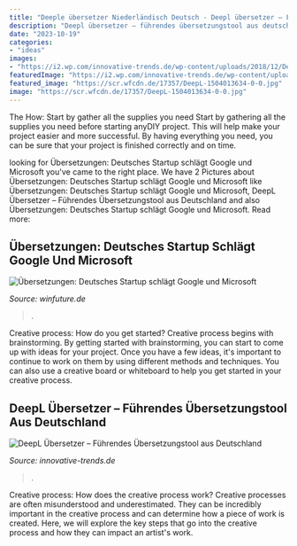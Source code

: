 ```yaml
---
title: "Deeple übersetzer Niederländisch Deutsch - Deepl übersetzer – Führendes übersetzungstool Aus Deutschland"
description: "Deepl übersetzer – führendes übersetzungstool aus deutschland"
date: "2023-10-19"
categories:
- "ideas"
images:
- "https://i2.wp.com/innovative-trends.de/wp-content/uploads/2018/12/DeepL_Translator_groß.png?fit=600%2C300&amp;ssl=1"
featuredImage: "https://i2.wp.com/innovative-trends.de/wp-content/uploads/2018/12/DeepL_Translator_groß.png?fit=600%2C300&amp;ssl=1"
featured_image: "https://scr.wfcdn.de/17357/DeepL-1504013634-0-0.jpg"
image: "https://scr.wfcdn.de/17357/DeepL-1504013634-0-0.jpg"
---
```



The How: Start by gather all the supplies you need
Start by gathering all the supplies you need before starting anyDIY project. This will help make your project easier and more successful. By having everything you need, you can be sure that your project is finished correctly and on time.

	

		
looking for Übersetzungen: Deutsches Startup schlägt Google und Microsoft you've came to the right place. We have 2 Pictures about Übersetzungen: Deutsches Startup schlägt Google und Microsoft like Übersetzungen: Deutsches Startup schlägt Google und Microsoft, DeepL Übersetzer – Führendes Übersetzungstool aus Deutschland and also Übersetzungen: Deutsches Startup schlägt Google und Microsoft. Read more:
		
    
## Übersetzungen: Deutsches Startup Schlägt Google Und Microsoft

<img loading=lazy src="https://scr.wfcdn.de/17357/DeepL-1504013634-0-0.jpg" onerror="this.onerror=null;this.src='https://tse1.mm.bing.net/th?id=OIP.DIQIC6S1VqVGpvA2_Vla8gHaFh&amp;pid=15.1';" alt="Übersetzungen: Deutsches Startup schlägt Google und Microsoft">

_Source: winfuture.de_

>. 

	

Creative process: How do you get started?
Creative process begins with brainstorming. By getting started with brainstorming, you can start to come up with ideas for your project. Once you have a few ideas, it's important to continue to work on them by using different methods and techniques. You can also use a creative board or whiteboard to help you get started in your creative process.

    
## DeepL Übersetzer – Führendes Übersetzungstool Aus Deutschland

<img loading=lazy src="https://i2.wp.com/innovative-trends.de/wp-content/uploads/2018/12/DeepL_Translator_groß.png?fit=600%2C300&amp;ssl=1" onerror="this.onerror=null;this.src='https://tse1.mm.bing.net/th?id=OIP.pbfAkGR_x5BY9YrtR4u6FgHaDt&amp;pid=15.1';" alt="DeepL Übersetzer – Führendes Übersetzungstool aus Deutschland">

_Source: innovative-trends.de_

>. 

	

Creative process: How does the creative process work?
Creative processes are often misunderstood and underestimated. They can be incredibly important in the creative process and can determine how a piece of work is created. Here, we will explore the key steps that go into the creative process and how they can impact an artist's work.

